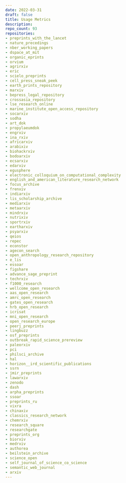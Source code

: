 ```yaml
---
date: 2022-03-31
draft: false
title: Usage Metrics
description:
repo_count: 93
repositories:
- preprints_with_the_lancet
- nature_precedings
- nber_working_papers
- dspace_at_mit
- organic_eprints
- orvium
- agrirxiv
- eric
- scielo_preprints
- cell_press_sneak_peek
- earth_prints_repository
- marxiv
- bepress_legal_repository
- crossasia_repository
- lse_research_online
- marine_institute_open_access_repository
- socarxiv
- sodha
- art_dok
- propylaeumdok
- engrxiv
- ina_rxiv
- africarxiv
- arabixiv
- biohackrxiv
- bodoarxiv
- ecsarxiv
- edarxiv
- egusphere
- electronic_colloquium_on_computational_complexity
- english_and_american_literature_research_network
- focus_archive
- frenxiv
- indiarxiv
- lis_scholarship_archive
- mediarxiv
- metaarxiv
- mindrxiv
- nutrixiv
- sportrxiv
- eartharxiv
- psyarxiv
- qeios
- repec
- econstor
- agecon_search
- open_anthropology_research_repository
- e_lis
- essoar
- figshare
- advance_sage_preprint
- techrxiv
- f1000_research
- wellcome_open_research
- aas_open_research
- amrc_open_research
- gates_open_research
- hrb_open_research
- icrisat
- mni_open_research
- open_research_europe
- peerj_preprints
- lingbuzz
- osf_preprints
- outbreak_rapid_science_prereview
- paleorxiv
- pci
- philsci_archive
- hal
- horizon__ird_scientific_publications
- ssrn
- jmir_preprints
- lawarxiv
- zenodo
- dash
- arpha_preprints
- ssoar
- preprints_ru
- vixra
- chinaxiv
- classics_research_network
- chemrxiv
- research_square
- researchgate
- preprints_org
- biorxiv
- medrxiv
- authorea
- beilstein_archive
- science_open
- self_journal_of_science_co_science
- semantic_web_journal
- arxiv
---
```



